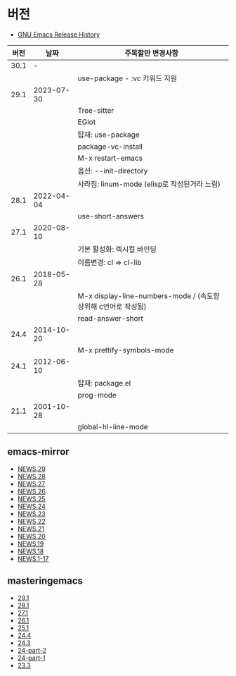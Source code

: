 # 버전

- [GNU Emacs Release History](https://www.gnu.org/software/emacs/history.html)

| 버전 | 날짜       | 주목할만 변경사항                                             |
| ---- | ---------- | ------------------------------------------------------------- |
| 30.1 | -          |                                                               |
|      |            | use-package - :vc 키워드 지원                                 |
| 29.1 | 2023-07-30 |                                                               |
|      |            | Tree-sitter                                                   |
|      |            | EGlot                                                         |
|      |            | 탑재: use-package                                             |
|      |            | package-vc-install                                            |
|      |            | M-x restart-emacs                                             |
|      |            | 옵션: --init-directory                                        |
|      |            | 사라짐: linum-mode (elisp로 작성된거라 느림)                  |
| 28.1 | 2022-04-04 |                                                               |
|      |            | use-short-answers                                             |
| 27.1 | 2020-08-10 |                                                               |
|      |            | 기본 활성화: 렉시컬 바인딩                                    |
|      |            | 이름변경: cl =>  cl-lib                                       |
| 26.1 | 2018-05-28 |                                                               |
|      |            | M-x display-line-numbers-mode / (속도향상위해 c언어로 작성됨) |
|      |            | read-answer-short                                             |
| 24.4 | 2014-10-20 |                                                               |
|      |            | M-x prettify-symbols-mode                                     |
| 24.1 | 2012-06-10 |                                                               |
|      |            | 탑재: package.el                                              |
|      |            | prog-mode                                                     |
| 21.1 | 2001-10-28 |                                                               |
|      |            | global-hl-line-mode                                           |

## emacs-mirror

- [NEWS.29](https://github.com/emacs-mirror/emacs/blob/master/etc/NEWS.29)
- [NEWS.28](https://github.com/emacs-mirror/emacs/blob/master/etc/NEWS.28)
- [NEWS.27](https://github.com/emacs-mirror/emacs/blob/master/etc/NEWS.27)
- [NEWS.26](https://github.com/emacs-mirror/emacs/blob/master/etc/NEWS.26)
- [NEWS.25](https://github.com/emacs-mirror/emacs/blob/master/etc/NEWS.25)
- [NEWS.24](https://github.com/emacs-mirror/emacs/blob/master/etc/NEWS.24)
- [NEWS.23](https://github.com/emacs-mirror/emacs/blob/master/etc/NEWS.23)
- [NEWS.22](https://github.com/emacs-mirror/emacs/blob/master/etc/NEWS.22)
- [NEWS.21](https://github.com/emacs-mirror/emacs/blob/master/etc/NEWS.21)
- [NEWS.20](https://github.com/emacs-mirror/emacs/blob/master/etc/NEWS.20)
- [NEWS.19](https://github.com/emacs-mirror/emacs/blob/master/etc/NEWS.19)
- [NEWS.18](https://github.com/emacs-mirror/emacs/blob/master/etc/NEWS.18)
- [NEWS.1-17](https://github.com/emacs-mirror/emacs/blob/master/etc/NEWS.1-17)

## masteringemacs

- [29.1](https://www.masteringemacs.org/article/whats-new-in-emacs-29-1)
- [28.1](https://www.masteringemacs.org/article/whats-new-in-emacs-28-1)
- [27.1](https://www.masteringemacs.org/article/whats-new-in-emacs-27-1)
- [26.1](https://www.masteringemacs.org/article/whats-new-in-emacs-26-1)
- [25.1](https://www.masteringemacs.org/article/whats-new-in-emacs-25-1)
- [24.4](https://www.masteringemacs.org/article/whats-new-in-emacs-24-4)
- [24.3](https://www.masteringemacs.org/article/whats-new-emacs-24-3)
- [24-part-2](https://www.masteringemacs.org/article/what-is-new-in-emacs-24-part-2)
- [24-part-1](https://www.masteringemacs.org/article/what-is-new-in-emacs-24-part-1)
- [23.3](https://www.masteringemacs.org/article/whats-new-emacs-23-3)
